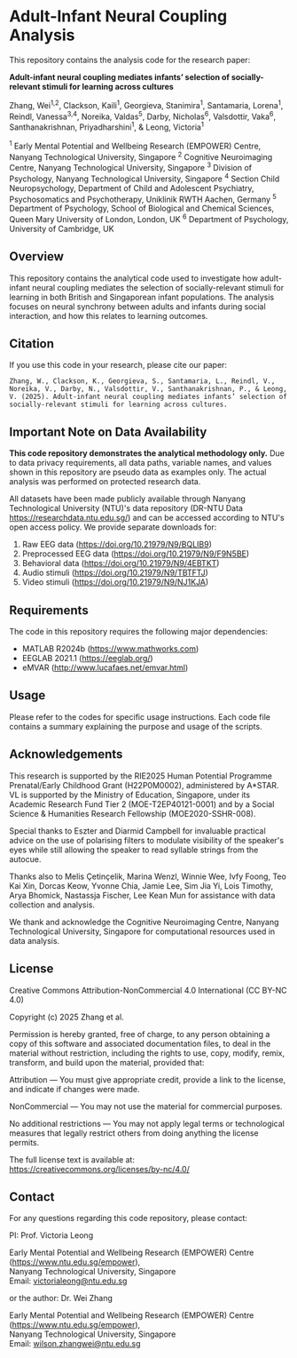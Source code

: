 # Adult-Infant Neural Coupling Analysis

This repository contains the analysis code for the research paper:

**Adult-infant neural coupling mediates infants’ selection of socially-relevant stimuli for learning across cultures**

Zhang, Wei<sup>1,2</sup>, Clackson, Kaili<sup>1</sup>, Georgieva, Stanimira<sup>1</sup>, Santamaria, Lorena<sup>1</sup>, Reindl, Vanessa<sup>3,4</sup>, Noreika, Valdas<sup>5</sup>, Darby, Nicholas<sup>6</sup>, Valsdottir, Vaka<sup>6</sup>, Santhanakrishnan, Priyadharshini<sup>1</sup>, & Leong, Victoria<sup>1</sup>

<sup>1</sup> Early Mental Potential and Wellbeing Research (EMPOWER) Centre, Nanyang Technological University, Singapore
<sup>2</sup> Cognitive Neuroimaging Centre, Nanyang Technological University, Singapore
<sup>3</sup> Division of Psychology, Nanyang Technological University, Singapore
<sup>4</sup> Section Child Neuropsychology, Department of Child and Adolescent Psychiatry, Psychosomatics and Psychotherapy, Uniklinik RWTH Aachen, Germany
<sup>5</sup> Department of Psychology, School of Biological and Chemical Sciences, Queen Mary University of London, London, UK
<sup>6</sup> Department of Psychology, University of Cambridge, UK

## Overview

This repository contains the analytical code used to investigate how adult-infant neural coupling mediates the selection of socially-relevant stimuli for learning in both British and Singaporean infant populations. The analysis focuses on neural synchrony between adults and infants during social interaction, and how this relates to learning outcomes.

## Citation

If you use this code in your research, please cite our paper:

```
Zhang, W., Clackson, K., Georgieva, S., Santamaria, L., Reindl, V., Noreika, V., Darby, N., Valsdottir, V., Santhanakrishnan, P., & Leong, V. (2025). Adult-infant neural coupling mediates infants’ selection of socially-relevant stimuli for learning across cultures.
```

## Important Note on Data Availability

**This code repository demonstrates the analytical methodology only.** Due to data privacy requirements, all data paths, variable names, and values shown in this repository are pseudo data as examples only. The actual analysis was performed on protected research data.

All datasets have been made publicly available through Nanyang Technological University (NTU)'s data repository (DR-NTU Data https://researchdata.ntu.edu.sg/) and can be accessed according to NTU's open access policy. We provide separate downloads for:
1. Raw EEG data (https://doi.org/10.21979/N9/BQLIB9)
2. Preprocessed EEG data (https://doi.org/10.21979/N9/F9N5BE)
3. Behavioral data (https://doi.org/10.21979/N9/4EBTKT)
4. Audio stimuli (https://doi.org/10.21979/N9/TBTFTJ)
5. Video stimuli (https://doi.org/10.21979/N9/NJ1KJA)

## Requirements

The code in this repository requires the following major dependencies:
- MATLAB R2024b (https://www.mathworks.com)
- EEGLAB 2021.1 (https://eeglab.org/)
- eMVAR (http://www.lucafaes.net/emvar.html)

## Usage

Please refer to the codes for specific usage instructions. Each code file contains a summary explaining the purpose and usage of the scripts.

## Acknowledgements

This research is supported by the RIE2025 Human Potential Programme Prenatal/Early Childhood Grant (H22P0M0002), administered by A*STAR. VL is supported by the Ministry of Education, Singapore, under its Academic Research Fund Tier 2 (MOE-T2EP40121-0001) and by a Social Science & Humanities Research Fellowship (MOE2020-SSHR-008).

Special thanks to Eszter and Diarmid Campbell for invaluable practical advice on the use of polarising filters to modulate visibility of the speaker's eyes while still allowing the speaker to read syllable strings from the autocue.

Thanks also to Melis Çetinçelik, Marina Wenzl, Winnie Wee, Ivfy Foong, Teo Kai Xin, Dorcas Keow, Yvonne Chia, Jamie Lee, Sim Jia Yi, Lois Timothy, Arya Bhomick, Nastassja Fischer, Lee Kean Mun for assistance with data collection and analysis.

We thank and acknowledge the Cognitive Neuroimaging Centre, Nanyang Technological University, Singapore for computational resources used in data analysis.

## License

Creative Commons Attribution-NonCommercial 4.0 International (CC BY-NC 4.0)

Copyright (c) 2025 Zhang et al.

Permission is hereby granted, free of charge, to any person obtaining a copy of this software and associated documentation files, to deal in the material without restriction, including the rights to use, copy, modify, remix, transform, and build upon the material, provided that:

Attribution — You must give appropriate credit, provide a link to the license, and indicate if changes were made.

NonCommercial — You may not use the material for commercial purposes.

No additional restrictions — You may not apply legal terms or technological measures that legally restrict others from doing anything the license permits.

The full license text is available at: https://creativecommons.org/licenses/by-nc/4.0/

## Contact

For any questions regarding this code repository, please contact:

PI: Prof. Victoria Leong  

Early Mental Potential and Wellbeing Research (EMPOWER) Centre (https://www.ntu.edu.sg/empower),  
Nanyang Technological University, Singapore  
Email: victorialeong@ntu.edu.sg

or the author: Dr. Wei Zhang

Early Mental Potential and Wellbeing Research (EMPOWER) Centre (https://www.ntu.edu.sg/empower),  
Nanyang Technological University, Singapore  
Email: wilson.zhangwei@ntu.edu.sg 

